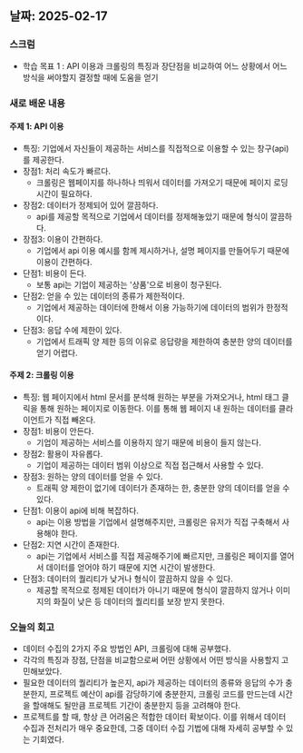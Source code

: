 ## 날짜: 2025-02-17

### 스크럼
- 학습 목표 1 : API 이용과 크롤링의 특징과 장단점을 비교하여 어느 상황에서 어느 방식을 써야할지 결정할 때에 도움을 얻기

### 새로 배운 내용
#### 주제 1: API 이용
- 특징: 기업에서 자신들이 제공하는 서비스를 직접적으로 이용할 수 있는 창구(api)를 제공한다.
- 장점1: 처리 속도가 빠르다.
    - 크롤링은 웹페이지를 하나하나 띄워서 데이터를 가져오기 때문에 페이지 로딩 시간이 필요하다.
- 장점2: 데이터가 정제되어 있어 깔끔하다.
    - api를 제공할 목적으로 기업에서 데이터를 정제해놓았기 때문에 형식이 깔끔하다.
- 장점3: 이용이 간편하다.
    - 기업에서 api 이용 예시를 함께 제시하거나, 설명 페이지를 만들어두기 때문에 이용이 간편하다.
- 단점1: 비용이 든다.
    - 보통 api는 기업이 제공하는 '상품'으로 비용이 청구된다.
- 단점2: 얻을 수 있는 데이터의 종류가 제한적이다.
    - 기업에서 제공하는 데이터에 한해서 이용 가능하기에 데이터의 범위가 한정적이다.
- 단점3: 응답 수에 제한이 있다.
    - 기업에서 트래픽 양 제한 등의 이유로 응답량을 제한하여 충분한 양의 데이터를 얻기 어렵다.

#### 주제 2: 크롤링 이용
- 특징: 웹 페이지에서 html 문서를 분석해 원하는 부분을 가져오거나, html 태그 클릭을 통해 원하는 페이지로 이동한다. 이를 통해 웹 페이지 내 원하는 데이터를 클라이언트가 직접 빼온다.
- 장점1: 비용이 안든다.
    - 기업이 제공하는 서비스를 이용하지 않기 때문에 비용이 들지 않는다.
- 장점2: 활용이 자유롭다.
    - 기업이 제공하는 데이터 범위 이상으로 직접 접근해서 사용할 수 있다.
- 장점3: 원하는 양의 데이터를 얻을 수 있다.
    - 트래픽 양 제한이 없기에 데이터가 존재하는 한, 충분한 양의 데이터를 얻을 수 있다.
- 단점1: 이용이 api에 비해 복잡하다.
    - api는 이용 방법을 기업에서 설명해주지만, 크롤링은 유저가 직접 구축해서 사용해야 한다.
- 단점2: 지연 시간이 존재한다.
    - api는 기업에서 서비스를 직접 제공해주기에 빠르지만, 크롤링은 페이지를 열어서 데이터를 얻어야 하기 때문에 지연 시간이 발생한다.
- 단점3: 데이터의 퀄리티가 낮거나 형식이 깔끔하지 않을 수 있다.
    - 제공할 목적으로 정제된 데이터가 아니기 때문에 형식이 깔끔하지 않거나 이미지의 화질이 낮은 등 데이터의 퀄리티를 보장 받지 못한다.


### 오늘의 회고
- 데이터 수집의 2가지 주요 방법인 API, 크롤링에 대해 공부했다.
- 각각의 특징과 장점, 단점을 비교함으로써 어떤 상황에서 어떤 방식을 사용할지 고민해보았다.
- 필요한 데이터의 퀄리티가 높은지, api가 제공하는 데이터의 종류와 응답의 수가 충분한지, 프로젝트 예산이 api를 감당하기에 충분한지, 크롤링 코드를 만드는데 시간을 할애해도 될만큼 프로젝트 기간이 충분한지 등을 고려해야 한다.
- 프로젝트를 할 때, 항상 큰 어려움은 적합한 데이터 확보이다. 이를 위해서 데이터 수집과 전처리가 매우 중요한데, 그중 데이터 수집 기법에 대해 자세히 공부할 수 있는 기회였다.
